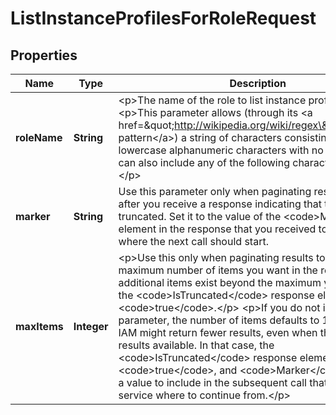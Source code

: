 

# ListInstanceProfilesForRoleRequest


## Properties

| Name | Type | Description | Notes |
|------------ | ------------- | ------------- | -------------|
|**roleName** | **String** | &lt;p&gt;The name of the role to list instance profiles for.&lt;/p&gt; &lt;p&gt;This parameter allows (through its &lt;a href&#x3D;\&quot;http://wikipedia.org/wiki/regex\&quot;&gt;regex pattern&lt;/a&gt;) a string of characters consisting of upper and lowercase alphanumeric characters with no spaces. You can also include any of the following characters: _+&#x3D;,.@-&lt;/p&gt; |  |
|**marker** | **String** | Use this parameter only when paginating results and only after you receive a response indicating that the results are truncated. Set it to the value of the &lt;code&gt;Marker&lt;/code&gt; element in the response that you received to indicate where the next call should start. |  [optional] |
|**maxItems** | **Integer** | &lt;p&gt;Use this only when paginating results to indicate the maximum number of items you want in the response. If additional items exist beyond the maximum you specify, the &lt;code&gt;IsTruncated&lt;/code&gt; response element is &lt;code&gt;true&lt;/code&gt;.&lt;/p&gt; &lt;p&gt;If you do not include this parameter, the number of items defaults to 100. Note that IAM might return fewer results, even when there are more results available. In that case, the &lt;code&gt;IsTruncated&lt;/code&gt; response element returns &lt;code&gt;true&lt;/code&gt;, and &lt;code&gt;Marker&lt;/code&gt; contains a value to include in the subsequent call that tells the service where to continue from.&lt;/p&gt; |  [optional] |



